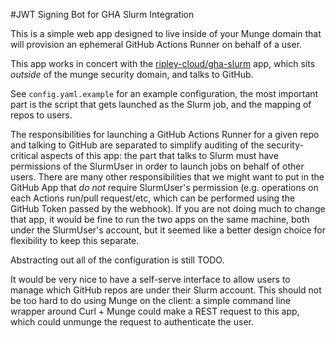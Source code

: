 #JWT Signing Bot for GHA Slurm Integration

This is a simple web app designed to live inside of your Munge domain that will provision an ephemeral GitHub Actions Runner on behalf of a user.

This app works in concert with the [ripley-cloud/gha-slurm](https://github.com/ripley-cloud/gha-slurm) app, which sits *outside* of the munge security domain, and talks to GitHub.

See `config.yaml.example` for an example configuration, the most important part is the script that gets launched as the Slurm job, and the mapping of repos to users.

The responsibilities for launching a GitHub Actions Runner for a given repo and talking to GitHub are separated to simplify auditing of the security-critical aspects of this app: the part that talks to Slurm must have permissions of the SlurmUser in order to launch jobs on behalf of other users. There are many other responsibilities that we might want to put in the GitHub App that *do not* require SlurmUser's permission (e.g. operations on each Actions run/pull request/etc, which can be performed using the GitHub Token passed by the webhook). If you are not doing much to change that app, it would be fine to run the two apps on the same machine, both under the SlurmUser's account, but it seemed like a better design choice for flexibility to keep this separate.

Abstracting out all of the configuration is still TODO. 

It would be very nice to have a self-serve interface to allow users to manage which GitHub repos are under their Slurm account. This should not be too hard to do using Munge on the client: a simple command line wrapper around Curl + Munge could make a REST request to this app, which could unmunge the request to authenticate the user.
